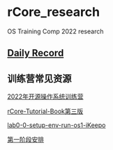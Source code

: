 # rCore_research

OS Training Comp 2022 research

## [Daily Record](record/daily/index.md)

## 训练营常见资源

[2022年开源操作系统训练营](https://learningos.github.io/rust-based-os-comp2022/) 

[rCore-Tutorial-Book第三版](http://rcore-os.cn/rCore-Tutorial-Book-v3/) 

[lab0-0-setup-env-run-os1-iKeepo](https://github.com/LearningOS/lab0-0-setup-env-run-os1-iKeepo) 

[第一阶段安排](https://github.com/LearningOS/rust-based-os-comp2022/blob/main/scheduling.md)